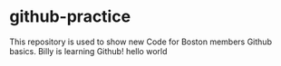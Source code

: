 # github-practice
This repository is used to show new Code for Boston members Github basics. 
Billy is learning Github! hello world
